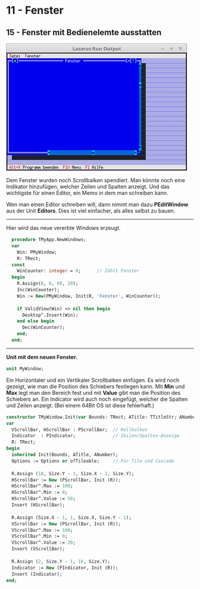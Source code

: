 # 11 - Fenster
## 15 - Fenster mit Bedienelemte ausstatten

![image.png](image.png)

Dem Fenster wurden noch Scrollbalken spendiert.
Man könnte noch eine Indikator hinzufügen, welcher Zeilen und Spalten anzeigt.
Und das wichtigste für einen Editor, ein Memo in dem man schreiben kann.

Wen man einen Editor schreiben will, dann nimmt man dazu **PEditWindow** aus der Unit **Editors**.
Dies ist viel einfacher, als alles selbst zu bauen.

---
Hier wird das neue vererbte Windows erzeugt.

```pascal
  procedure TMyApp.NewWindows;
  var
    Win: PMyWindow;
    R: TRect;
  const
    WinCounter: integer = 0;      // Zählt Fenster
  begin
    R.Assign(0, 0, 60, 20);
    Inc(WinCounter);
    Win := New(PMyWindow, Init(R, 'Fenster', WinCounter));

    if ValidView(Win) <> nil then begin
      Desktop^.Insert(Win);
    end else begin
      Dec(WinCounter);
    end;
  end;
```


---
**Unit mit dem neuen Fenster.**
<br>

```pascal
unit MyWindow;

```

Ein Horizontaler und ein Vertikaler Scrollbalken einfügen.
Es wird noch gezeigt, wie man die Position des Schiebers festlegen kann.
Mit **Min** und **Max** legt man den Bereich fest und mit **Value** gibt man die Position des Schiebers an.
Ein Indicator wird auch noch eingefügt, welcher die Spalten und Zeilen anzeigt. (Bei einem 64Bit OS ist diese fehlerhaft.)

```pascal
constructor TMyWindow.Init(var Bounds: TRect; ATitle: TTitleStr; ANumber: Sw_Integer);
var
  VScrollBar, HScrollBar : PScrollBar;  // Rollbalken
  Indicator  : PIndicator;              // Zeilen/Spalten-Anzeige
  R: TRect;
begin
  inherited Init(Bounds, ATitle, ANumber);
  Options := Options or ofTileable;     // Für Tile und Cascade

  R.Assign (18, Size.Y - 1, Size.X - 2, Size.Y);
  HScrollBar := New (PScrollBar, Init (R));
  HScrollBar^.Max := 100;
  HScrollBar^.Min := 0;
  HScrollBar^.Value := 50;
  Insert (HScrollBar);

  R.Assign (Size.X - 1, 1, Size.X, Size.Y - 1);
  VScrollBar := New (PScrollBar, Init (R));
  VScrollBar^.Max := 100;
  VScrollBar^.Min := 0;
  VScrollBar^.Value := 20;
  Insert (VScrollBar);

  R.Assign (2, Size.Y - 1, 16, Size.Y);
  Indicator := New (PIndicator, Init (R));
  Insert (Indicator);
end;

```


